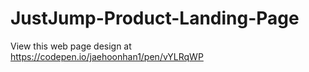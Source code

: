 # JustJump-Product-Landing-Page
View this web page design at
https://codepen.io/jaehoonhan1/pen/vYLRqWP

